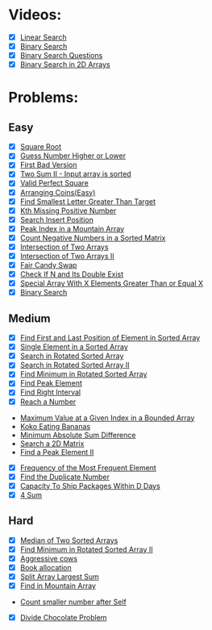 # Videos:
- [X] [Linear Search](https://youtu.be/_HRA37X8N_Q)
- [X] [Binary Search](https://youtu.be/f6UU7V3szVw)
- [X] [Binary Search Questions](https://youtu.be/W9QJ8HaRvJQ)
- [X] [Binary Search in 2D Arrays](https://youtu.be/enI_KyGLYPo)

# Problems:

## Easy
- [X] [Square Root](https://leetcode.com/problems/sqrtx/)
- [X] [Guess Number Higher or Lower](https://leetcode.com/problems/guess-number-higher-or-lower/)
- [X] [First Bad Version](https://leetcode.com/problems/first-bad-version/)
- [X] [Two Sum II - Input array is sorted](https://leetcode.com/problems/two-sum-ii-input-array-is-sorted/)
- [X] [Valid Perfect Square](https://leetcode.com/problems/valid-perfect-square/)
- [X] [Arranging Coins(Easy)](https://leetcode.com/problems/arranging-coins/)
- [X] [Find Smallest Letter Greater Than Target](https://leetcode.com/problems/find-smallest-letter-greater-than-target/)
- [X] [Kth Missing Positive Number](https://leetcode.com/problems/kth-missing-positive-number/)
- [X] [Search Insert Position](https://leetcode.com/problems/search-insert-position/)
- [X] [Peak Index in a Mountain Array](https://leetcode.com/problems/peak-index-in-a-mountain-array/)
- [X] [Count Negative Numbers in a Sorted Matrix](https://leetcode.com/problems/count-negative-numbers-in-a-sorted-matrix/)
- [X] [Intersection of Two Arrays](https://leetcode.com/problems/intersection-of-two-arrays/)
- [X] [Intersection of Two Arrays II](https://leetcode.com/problems/intersection-of-two-arrays-ii/)
- [X] [Fair Candy Swap](https://leetcode.com/problems/fair-candy-swap/)
- [X] [Check If N and Its Double Exist](https://leetcode.com/problems/check-if-n-and-its-double-exist/)
- [X] [Special Array With X Elements Greater Than or Equal X](https://leetcode.com/problems/special-array-with-x-elements-greater-than-or-equal-x/)
- [X] [Binary Search](https://leetcode.com/problems/binary-search/)

## Medium
- [X] [Find First and Last Position of Element in Sorted Array](https://leetcode.com/problems/find-first-and-last-position-of-element-in-sorted-array/)
- [X] [Single Element in a Sorted Array](https://leetcode.com/problems/single-element-in-a-sorted-array/)
- [X] [Search in Rotated Sorted Array](https://leetcode.com/problems/search-in-rotated-sorted-array/)
- [X] [Search in Rotated Sorted Array II](https://leetcode.com/problems/search-in-rotated-sorted-array-ii/)
- [X] [Find Minimum in Rotated Sorted Array](https://leetcode.com/problems/find-minimum-in-rotated-sorted-array/)
- [X] [Find Peak Element](https://leetcode.com/problems/find-peak-element/)
- [X] [Find Right Interval](https://leetcode.com/problems/find-right-interval/)
- [X] [Reach a Number](https://leetcode.com/problems/reach-a-number/)
- [Maximum Value at a Given Index in a Bounded Array](https://leetcode.com/problems/maximum-value-at-a-given-index-in-a-bounded-array/)
- [Koko Eating Bananas](https://leetcode.com/problems/koko-eating-bananas/)
- [Minimum Absolute Sum Difference](https://leetcode.com/problems/minimum-absolute-sum-difference/)
- [Search a 2D Matrix](https://leetcode.com/problems/search-a-2d-matrix/)
- [Find a Peak Element II](https://leetcode.com/problems/find-a-peak-element-ii/)
- [X] [Frequency of the Most Frequent Element](https://leetcode.com/problems/frequency-of-the-most-frequent-element/)
- [X] [Find the Duplicate Number](https://leetcode.com/problems/find-the-duplicate-number/)
- [X] [Capacity To Ship Packages Within D Days](https://leetcode.com/problems/capacity-to-ship-packages-within-d-days/)
- [X] [4 Sum](https://leetcode.com/problems/4sum/)

## Hard
- [X] [Median of Two Sorted Arrays](https://leetcode.com/problems/median-of-two-sorted-arrays/)
- [X] [Find Minimum in Rotated Sorted Array II](https://leetcode.com/problems/find-minimum-in-rotated-sorted-array-ii/)
- [X] [Aggressive cows](https://www.spoj.com/problems/AGGRCOW/)
- [X] [Book allocation](https://www.geeksforgeeks.org/allocate-minimum-number-pages/)
- [X] [Split Array Largest Sum](https://leetcode.com/problems/split-array-largest-sum/)
- [X] [Find in Mountain Array](https://leetcode.com/problems/find-in-mountain-array/)
- [Count smaller number after Self](https://leetcode.com/problems/count-of-smaller-numbers-after-self/)
- [X] [Divide Chocolate Problem](https://curiouschild.github.io/leetcode/2019/06/21/divide-chocolate.html)
